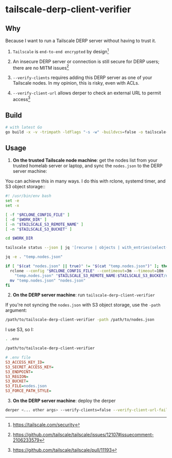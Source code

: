 # tailscale-derp-client-verifier

## Why

Because I want to run a Tailscale DERP server without having to trust it.

1. `Tailscale` is `end-to-end encrypted` by design[^1]

2. An insecure DERP server or connection is still secure for DERP users; there are no MITM issues[^2]

3. `--verify-clients` requires adding this DERP server as one of your Tailscale nodes. In my opinion, this is risky, even with ACLs.

4. `--verify-client-url` allows derper to check an external URL to permit access[^3]

## Build

```sh
# with latest Go
go build -x -v -trimpath -ldflags "-s -w" -buildvcs=false -o tailscale-derp-client-verifier .
```

## Usage

1. **On the trusted Tailscale node machine**: get the nodes list from your trusted homelab server or laptop, and sync the `nodes.json` to the DERP server machine:

You can achieve this in many ways. I do this with rclone, systemd timer, and S3 object storage::

```sh
#! /usr/bin/env bash
set -e
set -x

[ -f "$RCLONE_CONFIG_FILE" ]
[ -d "$WORK_DIR" ]
[ -n "$TAILSCALE_S3_REMOTE_NAME" ]
[ -n "$TAILSCALE_S3_BUCKET" ]

cd $WORK_DIR

tailscale status --json | jq '[recurse | objects | with_entries(select(.key == "PublicKey")) | .[]] | sort' > "temp.nodes.json"

jq -e . "temp.nodes.json"

if [ "$(cat "nodes.json" || true)" != "$(cat "temp.nodes.json")" ]; then
  rclone --config "$RCLONE_CONFIG_FILE" --contimeout=3m --timeout=10m --checksum copyto \
    "temp.nodes.json" "$TAILSCALE_S3_REMOTE_NAME:$TAILSCALE_S3_BUCKET/nodes.json"
  mv "temp.nodes.json" "nodes.json"
fi
```

2. **On the DERP server machine**: run `tailscale-derp-client-verifier`

If you're not syncing the `nodes.json` with S3 object storage, use the `-path` argument:

```sh
/path/to/tailscale-derp-client-verifier -path /path/to/nodes.json
```

I use S3, so I:

```sh
. .env

/path/to/tailscale-derp-client-verifier
```

```ini
# .env file
S3_ACCESS_KEY_ID=
S3_SECRET_ACCESS_KEY=
S3_ENDPOINT=
S3_REGION=
S3_BUCKET=
S3_FILE=nodes.json
S3_FORCE_PATH_STYLE=
```

3. **On the DERP server machine**: deploy the derper

```sh
derper <... other args> --verify-clients=false --verify-client-url-fail-open=false --verify-client-url=http://127.0.0.1:3000
```

[^1]: https://tailscale.com/security
[^2]: https://github.com/tailscale/tailscale/issues/12107#issuecomment-2106233579
[^3]: https://github.com/tailscale/tailscale/pull/11193
